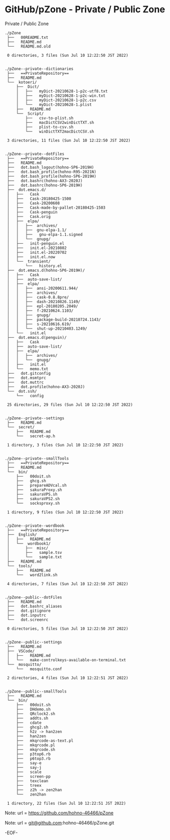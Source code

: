 # GitHub/pZone - Private / Public Zone

Private / Public Zone

    ./pZone
     ├──   00README.txt
     ├──   README.md
     └──   README.md.old
     
     0 directories, 3 files (Sun Jul 10 12:22:50 JST 2022)


    ./pZone--private--dictionaries
     ├──   ==PrivateRepository==
     ├──   README.md
     └──  kotoeri/
         ├──  Dict/
         │   ├──   myDict-20210628-1-p2c-utf8.txt
         │   ├──   myDict-20210628-1-p2c-win.txt
         │   ├──   myDict-20210628-1-p2c.csv
         │   └──   myDict-20210628-1.plist
         ├──   README.md
         └──  Script/
             ├──   csv-to-plist.sh
             ├──   macDictCSV2winDictTXT.sh
             ├──   plist-to-csv.sh
             └──   winDictTXT2macDictCSV.sh
     
     3 directories, 11 files (Sun Jul 10 12:22:50 JST 2022)


    ./pZone--private--dotFiles
     ├──   ==PrivateRepository==
     ├──   README.md
     ├──   dot.bash_logout(hohno-SP6-2019H)
     ├──   dot.bash_profile(hohno-R95-2021N)
     ├──   dot.bash_profile(hohno-SP6-2019H)
     ├──   dot.bashrc(hohno-AX3-2020J)
     ├──   dot.bashrc(hohno-SP6-2019H)
     ├──  dot.emacs.d/
     │   ├──   Cask
     │   ├──   Cask-20180425-1500
     │   ├──   Cask-20200608
     │   ├──   Cask-made-by-pallet-20180425-1503
     │   ├──   Cask-penguin
     │   ├──   Cask.orig
     │   ├──  elpa/
     │   │   ├──  archives/
     │   │   ├──  gnu-elpa-1.1/
     │   │   ├──   gnu-elpa-1.1.signed
     │   │   └──  gnupg/
     │   ├──   init-penguin.el
     │   ├──   init.el-20210802
     │   ├──   init.el-20220702
     │   ├──   init.el.now
     │   └──  transient/
     │       └──   history.el
     ├──  dot.emacs.d(hohno-SP6-2019H)/
     │   ├──   Cask
     │   ├──  auto-save-list/
     │   ├──  elpa/
     │   │   ├──  ansi-20200611.944/
     │   │   ├──  archives/
     │   │   ├──  cask-0.8.8pre/
     │   │   ├──  dash-20210826.1149/
     │   │   ├──  epl-20180205.2049/
     │   │   ├──  f-20210624.1103/
     │   │   ├──  gnupg/
     │   │   ├──  package-build-20210724.1143/
     │   │   ├──  s-20210616.619/
     │   │   └──  shut-up-20210403.1249/
     │   └──   init.el
     ├──  dot.emacs.d(penguin)/
     │   ├──   Cask
     │   ├──  auto-save-list/
     │   ├──  elpa/
     │   │   ├──  archives/
     │   │   └──  gnupg/
     │   ├──   init.el
     │   └──   memo.txt
     ├──   dot.gitconfig
     ├──   dot.msmtprc
     ├──   dot.muttrc
     ├──   dot.profile(hohno-AX3-2020J)
     └──  dot.ssh/
         └──   config
     
     25 directories, 29 files (Sun Jul 10 12:22:50 JST 2022)


    ./pZone--private--settings
     ├──   README.md
     └──  secret/
         ├──   README.md
         └──   secret-ap.h
     
     1 directory, 3 files (Sun Jul 10 12:22:50 JST 2022)


    ./pZone--private--smallTools
     ├──   ==PrivateRepository==
     ├──   README.md
     └──  bin/
         ├──   00doit.sh
         ├──   ghcg.sh
         ├──   prepareADVcal.sh
         ├──   sakuraProxy.sh
         ├──   sakuraVPS.sh
         ├──   sakuraVPS2.sh
         └──   socksproxy.sh
     
     1 directory, 9 files (Sun Jul 10 12:22:50 JST 2022)


    ./pZone--private--wordbook
     ├──   ==PrivateRepository==
     ├──  English/
     │   ├──   README.md
     │   └──  wordbook1/
     │       ├──  misc/
     │       ├──   sample.tsv
     │       └──   sample.txt
     ├──   README.md
     └──  tools/
         ├──   README.md
         └──   word2link.sh
     
     4 directories, 7 files (Sun Jul 10 12:22:50 JST 2022)


    ./pZone--public--dotFiles
     ├──   README.md
     ├──   dot.bashrc_aliases
     ├──   dot.gitignore
     ├──   dot.inputrc
     └──   dot.screenrc
     
     0 directories, 5 files (Sun Jul 10 12:22:50 JST 2022)


    ./pZone--public--settings
     ├──   README.md
     ├──  VSCode/
     │   ├──   README.md
     │   └──   make-controlkeys-available-on-terminal.txt
     └──  mosquitto/
         └──   mosquitto.conf
     
     2 directories, 4 files (Sun Jul 10 12:22:51 JST 2022)


    ./pZone--public--smallTools
     ├──   README.md
     └──  bin/
         ├──   00doit.sh
         ├──   DHdemo.sh
         ├──   QRclock2.sh
         ├──   addts.sh
         ├──   cdate
         ├──   ghcg2.sh
         ├──   h2z -> han2zen
         ├──   han2zen
         ├──   mkqrcode-as-text.pl
         ├──   mkqrcode.pl
         ├──   mkqrcode.sh
         ├──   p3top6.rb
         ├──   p6top3.rb
         ├──   say-e
         ├──   say-j
         ├──   scale
         ├──   screen-pp
         ├──   texclean
         ├──   treex
         ├──   z2h -> zen2han
         └──   zen2han
     
     1 directory, 22 files (Sun Jul 10 12:22:51 JST 2022)


Note:	url = https://github.com/hohno-46466/pZone

Note:	url = git@github.com:hohno-46466/pZone.git

-EOF-

